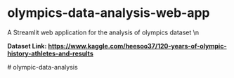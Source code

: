 # olympics-data-analysis-web-app
A Streamlit web application for the analysis of olympics dataset \n

**Dataset Link: https://www.kaggle.com/heesoo37/120-years-of-olympic-history-athletes-and-results**

#   o l y m p i c - d a t a - a n a l y s i s 
 
 
